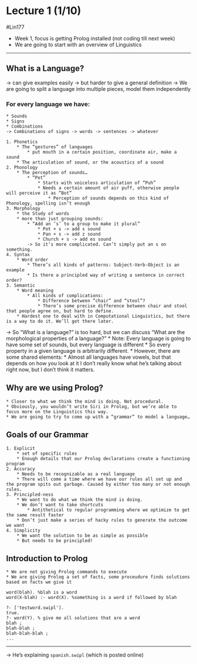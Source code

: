 # Lecture 1 (1/10)
#Lin177

* Week 1, focus is getting Prolog installed (not coding till next week)
* We are going to start with an overview of Linguistics

- - - -
## What is a Language?
-> can give examples easily
-> but harder to give a general definition
-> We are going to split a language into multiple pieces, model them independently

### For every language we have:
	* Sounds
	* Signs
	* Combinations 
	-> Combinations of signs -> words -> sentences -> whatever

	1. Phonetics 
		* The “gestures” of languages
			* put mouth in a certain position, coordinate air, make a sound
		* The articulation of sound, or the acoustics of a sound
	2. Phonology
		* The perception of sounds…
			* “Pot”
				* Starts with voiceless articulation of “Puh” 
				* Needs a certain amount of air puff, otherwise people will perceive it as “Bot” 
					* Perception of sounds depends on this kind of Phonology, spelling isn’t enough
	3. Morphology
		* the Study of words
		* more than just grouping sounds:
			* “Add an ’s’ to a group to make it plural”
				* Pot + s -> add s sound
				* Pan + s -> add z sound
				* Church + s -> add es sound
			-> So it’s more complicated. Can’t simply put an s on something.
	4. Syntax
		* Word order
			* There’s all kinds of patterns: Subject-Verb-Object is an example
			* Is there a principled way of writing a sentence in correct order?
	3. Semantic
		* Word meaning
			* All kinds of complications:
				* Difference between “chair” and “stool”?
				* There’s some precise difference between chair and stool that people agree on, but hard to define.
		* Hardest one to deal with in Computational Linguistics, but there is a way to do it. We’ll get there later. 

-> So “What is a language?” is too hard, but we can discuss “What are the morphological properties of a language?”
	* Note: Every language is going to have some set of sounds, but every language is different
		* So every property in a given language is arbitrarily different. 
	* However, there are some shared elements:
		* Almost all languages have vowels, but that depends on how you look at it 
		 I don’t really know what he’s talking about right now, but I don’t think it matters.

## Why are we using Prolog?
	* Closer to what we think the mind is doing. Not procedural.
	* Obviously, you wouldn’t write Siri in Prolog, but we’re able to focus more on the Linguistics this way.
	* We are going to try to come up with a “grammar” to model a language…

## Goals of our Grammar
	1. Explicit
		* set of specific rules
		* Enough details that our Prolog declarations create a functioning program
	2. Accuracy 
		* Needs to be recognizable as a real language
		* There will come a time where we have our rules all set up and the program spits out garbage. Caused by either too many or not enough rules. 
	3. Principled-ness
		* We want to do what we think the mind is doing.
		* We don’t want to take shortcuts 
			* Antithetical to regular programming where we optimize to get the same result faster
		* Don’t just make a series of hacky rules to generate the outcome we want
	4. Simplicity
		* We want the solution to be as simple as possible
		* But needs to be principled! 

## Introduction to Prolog
	* We are not giving Prolog commands to execute
	* We are giving Prolog a set of facts, some proceudure finds solutions based on facts we give it
``` testword.swipl
word(blah). %blah is a word
word(X-blah) :- word(X). %something is a word if followed by blah
```

``` swipl
?- ['testword.swipl'].
true. 
?- word(Y). % give me all solutions that are a word
blah ; 
blah-blah ;
blah-blah-blah ;
...
```

- - - -
-> He’s explaining `spanish.swipl` (which is posted online)





